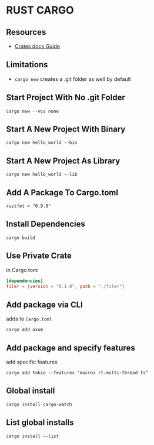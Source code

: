 # RUST CARGO

## Resources

- [Crates docs Guide](http://doc.crates.io/guide.html)

## Limitations

- `cargo new` creates a .git folder as well by default

## Start Project With No .git Folder

```console
cargo new --vcs none
```

## Start A New Project With Binary

```console
cargo new hello_world --bin
```

## Start A New Project As Library

```console
cargo new hello_world --lib
```

## Add A Package To Cargo.toml

```console
rustfmt = "0.9.0"
```

## Install Dependencies

```console
cargo build
```

## Use Private Crate

in Cargo.toml

```toml
[dependencies]
filer = {version = "0.1.0", path = "./filer"}
```

## Add package via CLI

adds to `Cargo.toml`

```console
cargo add axum
```

## Add package and specify features

add specific features

```console
cargo add tokio --features "macros rt-multi-thread fs"
```

## Global install

```console
cargo install cargo-watch
```

## List global installs

```console
cargo install --list
```
